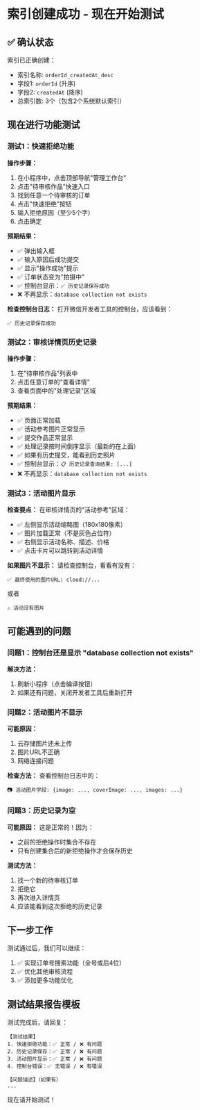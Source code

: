 # 索引创建成功 - 现在开始测试

## ✅ 确认状态

索引已正确创建：
- 索引名称: `orderId_createdAt_desc`
- 字段1: `orderId` (升序)
- 字段2: `createdAt` (降序)
- 总索引数: 3个（包含2个系统默认索引）

## 现在进行功能测试

### 测试1：快速拒绝功能

**操作步骤：**
1. 在小程序中，点击顶部导航"管理工作台"
2. 点击"待审核作品"快速入口
3. 找到任意一个待审核的订单
4. 点击"快速拒绝"按钮
5. 输入拒绝原因（至少5个字）
6. 点击确定

**预期结果：**
- ✅ 弹出输入框
- ✅ 输入原因后成功提交
- ✅ 显示"操作成功"提示
- ✅ 订单状态变为"拍摄中"
- ✅ 控制台显示：`✅ 历史记录保存成功`
- ❌ 不再显示：`database collection not exists`

**检查控制台日志：**
打开微信开发者工具的控制台，应该看到：
```
✅ 历史记录保存成功
```

### 测试2：审核详情页历史记录

**操作步骤：**
1. 在"待审核作品"列表中
2. 点击任意订单的"查看详情"
3. 查看页面中的"处理记录"区域

**预期结果：**
- ✅ 页面正常加载
- ✅ 活动参考图片正常显示
- ✅ 提交作品正常显示
- ✅ 处理记录按时间倒序显示（最新的在上面）
- ✅ 如果有历史提交，能看到历史照片
- ✅ 控制台显示：`📋 历史记录查询结果: [...]`
- ❌ 不再显示：`database collection not exists`

### 测试3：活动图片显示

**检查要点：**
在审核详情页的"活动参考"区域：
- ✅ 左侧显示活动缩略图（180x180像素）
- ✅ 图片加载正常（不是灰色占位符）
- ✅ 右侧显示活动名称、描述、价格
- ✅ 点击卡片可以跳转到活动详情

**如果图片不显示：**
请检查控制台，看看有没有：
```
✅ 最终使用的图片URL: cloud://...
```
或者
```
⚠️ 活动没有图片
```

## 可能遇到的问题

### 问题1：控制台还是显示 "database collection not exists"

**解决方法：**
1. 刷新小程序（点击编译按钮）
2. 如果还有问题，关闭开发者工具后重新打开

### 问题2：活动图片不显示

**可能原因：**
1. 云存储图片还未上传
2. 图片URL不正确
3. 网络连接问题

**检查方法：**
查看控制台日志中的：
```
📷 活动图片字段: {image: ..., coverImage: ..., images: ...}
```

### 问题3：历史记录为空

**可能原因：**
这是正常的！因为：
- 之前的拒绝操作时集合不存在
- 只有创建集合后的新拒绝操作才会保存历史

**测试方法：**
1. 找一个新的待审核订单
2. 拒绝它
3. 再次进入详情页
4. 应该能看到这次拒绝的历史记录

## 下一步工作

测试通过后，我们可以继续：
1. ✅ 实现订单号搜索功能（全号或后4位）
2. ✅ 优化其他审核流程
3. ✅ 添加更多功能优化

## 测试结果报告模板

测试完成后，请回复：

```
【测试结果】
1. 快速拒绝功能：✅ 正常 / ❌ 有问题
2. 历史记录保存：✅ 正常 / ❌ 有问题  
3. 活动图片显示：✅ 正常 / ❌ 有问题
4. 控制台错误：✅ 无错误 / ❌ 有错误

【问题描述】（如果有）
...
```

现在请开始测试！

